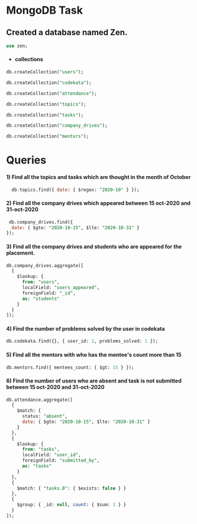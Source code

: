 # **MongoDB Task**

## Created a database named Zen.

```sql
use zen;
```

- #### collections

```sql
db.createCollection("users");

```

```sql
db.createCollection("codekata");

```

```sql
db.createCollection("attendance");

```

```sql
db.createCollection("topics");

```

```sql
db.createCollection("tasks");

```

```sql
db.createCollection("company_drives");

```

```sql
db.createCollection("mentors");

```

# **Queries**

#### 1) Find all the topics and tasks which are thought in the month of October

```sql
  db.topics.find({ date: { $regex: "2020-10" } });
```

#### 2) Find all the company drives which appeared between 15 oct-2020 and 31-oct-2020

```sql
 db.company_drives.find({
  date: { $gte: "2020-10-15", $lte: "2020-10-31" }
});
```

#### 3) Find all the company drives and students who are appeared for the placement.

```sql
db.company_drives.aggregate([
  {
    $lookup: {
      from: "users",
      localField: "users_appeared",
      foreignField: "_id",
      as: "students"
    }
  }
]);
```

#### 4) Find the number of problems solved by the user in codekata

```sql
db.codekata.find({}, { user_id: 1, problems_solved: 1 });
```
#### 5) Find all the mentors with who has the mentee's count more than 15
```sql
db.mentors.find({ mentees_count: { $gt: 15 } });

```

#### 6) Find the number of users who are absent and task is not submitted  between 15 oct-2020 and 31-oct-2020
```sql
db.attendance.aggregate([
  {
    $match: {
      status: "absent",
      date: { $gte: "2020-10-15", $lte: "2020-10-31" }
    }
  },
  {
    $lookup: {
      from: "tasks",
      localField: "user_id",
      foreignField: "submitted_by",
      as: "tasks"
    }
  },
  {
    $match: { "tasks.0": { $exists: false } }
  },
  {
    $group: { _id: null, count: { $sum: 1 } }
  }
]);
```